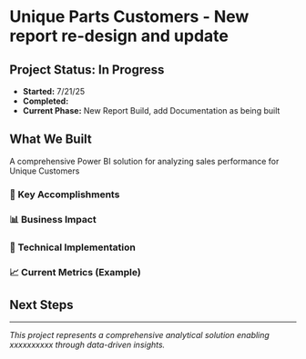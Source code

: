 # Unique Parts Customers - New report re-design and update

## Project Status: In Progress
- **Started:** 7/21/25
- **Completed:** 
- **Current Phase:** New Report Build, add Documentation as being built

## What We Built
A comprehensive Power BI solution for analyzing sales performance for Unique Customers

### 🎯 Key Accomplishments


### 📊 Business Impact


### 🔧 Technical Implementation


### 📈 Current Metrics (Example)


## Next Steps


---
*This project represents a comprehensive analytical solution enabling xxxxxxxxxx through data-driven insights.*